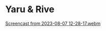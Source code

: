 # Yaru & Rive

[Screencast from 2023-08-07 12-28-17.webm](https://github.com/jpnurmi/yaru-rive/assets/140617/293056af-7845-40e2-86ef-6dff11a7debc)
